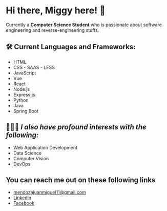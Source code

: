 # Hi there, **Miggy** here! 👋  
Currently a **Computer Science Student** who is passionate about software engineering and reverse-engineering stuffs.  
  

## 🛠 Current Languages and Frameworks:  
  + HTML  
  + CSS - SAAS - LESS  
  + JavaScript  
  + Vue  
  + React  
  + Node.js  
  + Express.js  
  + Python  
  + Java  
  + Spring Boot
    

## 👨🏻‍💻 _I also have profound interests with the following:_  
  
  + Web Application Development  
  + Data Science  
  + Computer Vision  
  + DevOps 
  
## You can reach me out on these following links  
  + mendozajuanmiguel11@gmail.com  
  + [Linkedin](https://www.linkedin.com/in/miggymendoza)
  + [Facebook](https://web.facebook.com/migginimiggi)  
  
  


